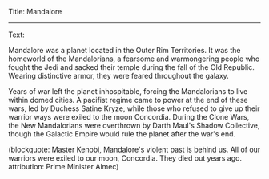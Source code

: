 Title: Mandalore

----

Text: 

Mandalore was a planet located in the Outer Rim Territories. It was the homeworld of the Mandalorians, a fearsome and warmongering people who fought the Jedi and sacked their temple during the fall of the Old Republic. Wearing distinctive armor, they were feared throughout the galaxy.

Years of war left the planet inhospitable, forcing the Mandalorians to live within domed cities. A pacifist regime came to power at the end of these wars, led by Duchess Satine Kryze, while those who refused to give up their warrior ways were exiled to the moon Concordia. During the Clone Wars, the New Mandalorians were overthrown by Darth Maul's Shadow Collective, though the Galactic Empire would rule the planet after the war's end.

(blockquote: Master Kenobi, Mandalore's violent past is behind us. All of our warriors were exiled to our moon, Concordia. They died out years ago. attribution: Prime Minister Almec)